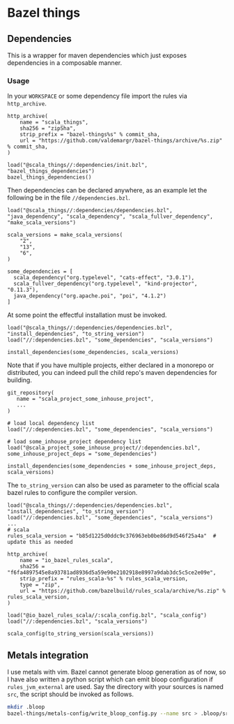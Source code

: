 # Bazel things
## Dependencies
This is a wrapper for maven dependencies which just exposes dependencies in a composable manner.
### Usage
In your `WORKSPACE` or some dependency file import the rules via `http_archive`.
```starlark
http_archive(
    name = "scala_things",
    sha256 = "zipSha",
    strip_prefix = "bazel-things%s" % commit_sha,
    url = "https://github.com/valdemargr/bazel-things/archive/%s.zip" % commit_sha,
)

load("@scala_things//:dependencies/init.bzl", "bazel_things_dependencies")
bazel_things_dependencies()
```
Then dependencies can be declared anywhere, as an example let the following be in the file `//dependencies.bzl`.
```starlark
load("@scala_things//:dependencies/dependencies.bzl", "java_dependency", "scala_dependency", "scala_fullver_dependency", "make_scala_versions")

scala_versions = make_scala_versions(
    "2",
    "13",
    "6",
)

some_dependencies = [
  scala_dependency("org.typelevel", "cats-effect", "3.0.1"),
  scala_fullver_dependency("org.typelevel", "kind-projector", "0.11.3"),
  java_dependency("org.apache.poi", "poi", "4.1.2")
]
```
At some point the effectful installation must be invoked.
```starlark
load("@scala_things//:dependencies/dependencies.bzl", "install_dependencies", "to_string_version")
load("//:dependencies.bzl", "some_dependencies", "scala_versions")

install_dependencies(some_dependencies, scala_versions)
```
Note that if you have multiple projects, either declared in a monorepo or distributed, you can indeed pull the child repo's maven dependencies for building.
```starlark
git_repository(
   name = "scala_project_some_inhouse_project",
   ...
)

# load local dependency list
load("//:dependencies.bzl", "some_dependencies", "scala_versions")

# load some_inhouse_project dependency list
load("@scala_project_some_inhouse_project//:dependencies.bzl", some_inhouse_project_deps = "some_dependencies")

install_dependencies(some_dependencies + some_inhouse_project_deps, scala_versions)
```
The `to_string_version` can also be used as parameter to the official scala bazel rules to configure the compiler version.
```starlark
load("@scala_things//:dependencies/dependencies.bzl", "install_dependencies", "to_string_version")
load("//:dependencies.bzl", "some_dependencies", "scala_versions")
...
# scala
rules_scala_version = "b85d1225d0ddc9c376963eb0be86d9d546f25a4a"  # update this as needed

http_archive(
    name = "io_bazel_rules_scala",
    sha256 = "f6fa4897545e8a93781ad8936d5a59e90e2102918e8997a9dab3dc5c5ce2e09e",
    strip_prefix = "rules_scala-%s" % rules_scala_version,
    type = "zip",
    url = "https://github.com/bazelbuild/rules_scala/archive/%s.zip" % rules_scala_version,
)

load("@io_bazel_rules_scala//:scala_config.bzl", "scala_config")
load("//:dependencies.bzl", "scala_versions")

scala_config(to_string_version(scala_versions))
```
## Metals integration
I use metals with vim.
Bazel cannot generate bloop generation as of now, so I have also written a python script which can emit bloop configuration if `rules_jvm_external` are used.
Say the directory with your sources is named `src`, the script should be invoked as follows.
```bash
mkdir .bloop
bazel-things/metals-config/write_bloop_config.py --name src > .bloop/src.json
```
